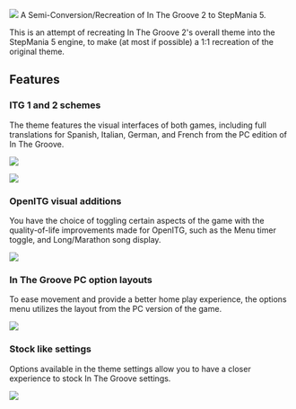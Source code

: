 ![](https://repository-images.githubusercontent.com/132516701/7fe39380-d3ab-11e9-9c3f-631ae3a16e3d)
A Semi-Conversion/Recreation of In The Groove 2 to StepMania 5.

This is an attempt of recreating In The Groove 2's overall theme into the StepMania 5 engine, to make (at most if possible) a 1:1 recreation of the original theme.

## Features

### ITG 1 and 2 schemes
The theme features the visual interfaces of both games, including full translations for Spanish, Italian, German, and French from the PC edition of In The Groove.

![](https://josevarela.net/file/img/InTheGrooveSM5/itg1title.png)

![](https://josevarela.net/file/img/InTheGrooveSM5/itg2title.png)

### OpenITG visual additions
You have the choice of toggling certain aspects of the game with the quality-of-life improvements made for OpenITG,
such as the Menu timer toggle, and Long/Marathon song display.

![](https://josevarela.net/file/img/InTheGrooveSM5/oitg-optionsscr.png)

### In The Groove PC option layouts
To ease movement and provide a better home play experience, the options menu utilizes the layout from the PC version of the game.

![](https://josevarela.net/file/img/InTheGrooveSM5/options-menu-layout.png)

### Stock like settings
Options available in the theme settings allow you to have a closer experience to stock In The Groove settings.

![](https://josevarela.net/file/img/InTheGrooveSM5/stockoptions.png)